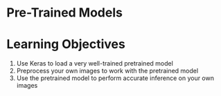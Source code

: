 # Pre-Trained Models  
  
# Learning Objectives  
  
1. Use Keras to load a very well-trained pretrained model  
2. Preprocess your own images to work with the pretrained model  
3. Use the pretrained model to perform accurate inference on your own images

